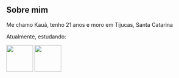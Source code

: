 ## Sobre mim

Me chamo Kauã, tenho 21 anos e moro em Tijucas, Santa Catarina

Atualmente, estudando:

<div>
  <img width=70px height=70px src="https://cdn.jsdelivr.net/gh/devicons/devicon@latest/icons/java/java-original-wordmark.svg" />
          
<img width=70px height=70px src="https://cdn.jsdelivr.net/gh/devicons/devicon@latest/icons/spring/spring-original-wordmark.svg"/>
</div>

          


<!--
**kauabetineli/kauabetineli** is a ✨ _special_ ✨ repository because its `README.md` (this file) appears on your GitHub profile.

Here are some ideas to get you started:

- 🔭 I’m currently working on ...
- 🌱 I’m currently learning ...
- 👯 I’m looking to collaborate on ...
- 🤔 I’m looking for help with ...
- 💬 Ask me about ...
- 📫 How to reach me: ...
- 😄 Pronouns: ...
- ⚡ Fun fact: ...
-->
